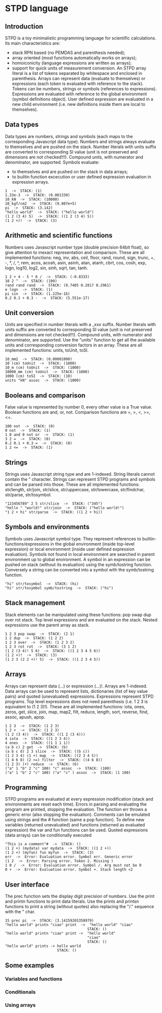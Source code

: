 # STPD language
## Introduction
STPD is a toy minimalistic programming language for scientific calculations. Its main characteristics are: 
- stack RPN based (no PEMDAS and parenthesis needed);
- array oriented (most functions automatically works on arrays);
- homoiconicity (language expressions are written as arrays);
- support for quick units of measurement conversion.
An STPD array literal is a list of tokens separated by whitespace and enclosed in parenthesis. Arrays can represent data (evaluate to themselves) or expressions (each token is evaluated with reference to the stack). Tokens can be numbers, strings or symbols (references to expressions). Expressions are evaluated with reference to the global environment (symbol definitions object). User defined expression are evaluated in a new child environment (i.e. new definitions inside them are local to themselves).
## Data types
Data types are numbers, strings and symbols (each maps to the corresponding Javascript data type). Numbers and strings always evaluate to themselves and are pushed on the stack. 
Number literals with units suffix are converted to corresponding SI value (unit is not preserved and dimensions are not checked!!!). Compound units, with numerator and denominator, are supported.
Symbols evaluate:
- to themselves and are pushed on the stack in data arrays;
- to builtin function excecution or user defined expression evaluation in expression arrays.
```
1  ->  STACK: (1)
1.33e-3  ->  STACK: (0.001330)
10_kN  ->  STACK: (10000)
10_kgf/cm2  ->  STACK: (9.807e+5)
pi  ->  STACK: (3.142)
"hello world"  ->  STACK: ("hello world")
(1 2 (3 4) 5)  ->  STACK: ((1 2 (3 4) 5))
(1 2 +)!  ->  STACK: (3)
```
## Arithmetic and scientific functions
Numbers uses Javascript number type (double precision 64bit float), so give attention to inexact representation and comparison. 
These are all implemented functions: neg, inv, abs, ceil, floor, rand, round, sign, trunc, +, -, *, /, ^, rem, acos, acosh, asin, asinh, atan, atanh, cbrt, cos, cosh, exp, logn, log10, log2, sin, sinh, sqrt, tan, tanh.
```
1 2 + 4 - 5 * 6 /  ->  STACK: (-0.8333)
10 2 ^  ->  STACK: (100)
rand rand rand  ->  STACK: (0.7405 0.2817 0.2961)
e logn  ->  STACK: (1)
pi sin  ->  STACK: (1.225e-16)
0.2 0.1 + 0.3 -  ->  STACK: (5.551e-17)
```
## Unit conversion
Units are specified in number literals with a _xxx suffix. Number literals with units suffix are converted to corresponding SI value (unit is not preserved and dimensions are not checked!!!). Compound units, with numerator and denominator, are supported. Use the "units" function to get all the available units and corresponding conversion factors in an array.
These are all implemented functions: units, toUnit, toSI.
```
10_mm2  ->  STACK: (0.00001000)
10 (cm) toUnit  ->  STACK: (1000)
10_m (cm) toUnit  ->  STACK: (1000)
10000_mm (cm) toUnit  ->  STACK: (1000)
1000 (cm) toSI  ->  STACK: (10)
units "kN" assoc  ->  STACK: (1000)
```
## Booleans and comparison
False value is represented by number 0, every other value is a True value. Boolean functions are and, or, not. Comparison functions are =, >, <, >=, <=.
```
100 not  ->  STACK: (0)
0 not  ->  STACK: (1)
1 0 and 0 not or  ->  STACK: (1)
3 2 =  ->  STACK: (0)
0.2 0.1 + 0.3 =  ->  STACK: (0)
1 2 <=  ->  STACK: (1)
```
## Strings
Strings uses Javascript string type and are 1-indexed. String literals cannot contain the " character. 
Strings can represent STPD programs and symbols and can be parsed into those.
These are all implemented functions: str/length, str/join, str/slice, str/uppercase, str/lowercase, str/findchar, str/parse, str/tosymbol.
```
"123456789" 2 5 str/slice  ->  STACK: ("345")
"hello " "world!" str/join  ->  STACK: ("hello world!")
"1 2 + hi" str/parse  ->  STACK: ((1 2 + hi))
```
## Symbols and environments
Symbols uses Javascript symbol type. They represent references to builtin-functions/expressions in the global environment (inside top-level expression) or local environment (inside user defined expression evaluation). Symbols not found in local environment are searched in parent environment up to global environment.
A symbol in an expression can be pushed on stack (without its evaluation) using the symb/tostring function. Conversely a string can be converted into a symbol with the symb/tostring function.
```
"hi" str/tosymbol  ->  STACK: (hi)
"hi" str/tosymbol symb/tostring  ->  STACK: ("hi")
```
## Stack management
Stack elements can be manipulated using these functions: pop swap dup over rot stack. Top level expressions and are evaluated on the stack. Nested expressions use the parent array as stack. 
```
1 2 3 pop swap  ->  STACK: (2 1)
1 2 dup  ->  STACK: (1 2 2)
1 2 3 over  ->  STACK: (1 2 3 2)
1 2 3 rot rot  ->  STACK: (3 1 2)
(1 2 (3 4)! 5 6)  ->  STACK: ((1 2 3 4 5 6))
(1 2 +)!  ->  STACK: (3)
(1 2 3 (2 2 +)! 5)  ->  STACK: ((1 2 3 4 5))
```
## Arrays
Arrays can represent data (...) or expression (...)!. Arrays are 1-indexed.
Data arrays can be used to represent lists, dictionaries (list of key value pairs) and quoted (unevaluated) expressions.
Expressions represent STPD programs. Top level expressions does not need parenthesis (i.e. 1 2 3 is equivalent to (1 2 3)!).
These are all implemented functions: iota, ones, zeros, get, slice, join, map, map2, filt, reduce, length, sort, reverse, find, assoc, apush, apop.
```
1 2 3  ->  STACK: (1 2 3)
1 2 +  ->  STACK: (1 2 3)
(1 2 (3 4))  ->  STACK: ((1 2 (3 4)))
4 iota  ->  STACK: ((1 2 3 4))
4 ones  ->  STACK: ((1 1 1 1))
(a b c) 2 get  ->  STACK: (b)
(a b c d) 2 3 slice  ->  STACK: ((b c))
(1 2 3 4) (1 +) map  ->  STACK: ((2 3 4 5))
(1 4 6 8) (2 >=) filter  ->  STACK: ((4 6 8))
(1 2 3) (+) reduce  ->  STACK: (6)
("a" 1 "b" 2 "c" 100) "c" assoc  ->  STACK: (100)
("a" 1 "b" 2 "c" 100) ("a" "c" ) assoc  ->  STACK: (1 100)
```
## Programming
STPD programs are evaluated at every expression modification (stack and environments are reset each time).
Errors in parsing and evaluating the program are printed, stopping the evaluation. The function err throws a generic error (also stopping the evaluation).
Comments can be emulated using strings and the # function (same a pop function).
To define new variables (returned unevaluated) and functions (returned as evaluated expression) the var and fun functions can be used.
Quoted expressions (data arrays) can be conditionally executed
```
"This is a comment"#  ->  STACK: ()
(1 2 +) (mydata) var mydata  ->  STACK: ((1 2 +))
(1 2 +) (myfun) fun myfun  ->  STACK: (3)
err  ->  Error: Evaluation error. Symbol err. Generic error
(1 2  ->  Error: Parsing error. Token 2. Missing )
1 0 /  ->  Error: Evaluation error. Symbol /. Arg must not be 0
0 +  ->  Error: Evaluation error. Symbol +. Stack length <2
```
## User interface
The prec function sets the display digit precision of numbers.
Use the print and printn functions to print data literals. Use the prints and printsn functions to print a string (without quotes) also replacing the "/." sequence with the " char.
```
15 prec pi  ->  STACK: (3.14159265358979)
"hello world" printn "ciao" print  ->  "hello world" "ciao" 
                                      STACK: ()
"hello world" printn "ciao" print ->  "hello world"
                                      "ciao" 
                                      STACK: ()
"hello world" prints -> hello world 
                        STACK: ()
```
## Some examples
### Variables and functions
### Conditionals
### Using arrays
